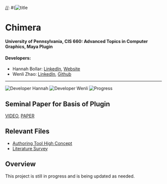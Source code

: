 [//]: #(![title](#)
# Chimera

**University of Pennsylvania, CIS 660: Advanced Topics in Computer Graphics, Maya Plugin**


#### Developers:
- Hannah Bollar: [LinkedIn](https://www.linkedin.com/in/hannah-bollar/), [Website](http://hannahbollar.com/)
- Wenli Zhao: [LinkedIn](https://www.linkedin.com/in/wenli-zhao/), [Github](https://github.com/wpchop)

____________________________________________________________________________________

![Developer Hannah](https://img.shields.io/badge/Developer-Hannah-0f97ff.svg?style=flat) ![Developer Wenli](https://img.shields.io/badge/Developer-Wenli-0f97ff.svg?style=flat)  ![Progress](https://img.shields.io/badge/implementation-in%20progress-orange.svg)

[//]: #(![gpu.js](https://img.shields.io/badge/GPGPU-gpu.js-yellow.svg))
[//]: #(![WebGL2.0](https://img.shields.io/badge/WebGL-2.0-lightgrey.svg))
[//]: #(![Built](https://img.shields.io/appveyor/ci/gruntjs/grunt.svg))
[//]: #(![Issues](https://img.shields.io/badge/issues-none-green.svg))

## Seminal Paper for Basis of Plugin

[VIDEO](https://www.youtube.com/watch?v=0gWomNI9CuI), [PAPER](./FILES/ZoomorphicPaper.pdf)

## Relevant Files

- [Authoring Tool High Concept](./FILES/AuthoringToolHighConceptDoc2019.pdf)
- [Literature Survey](./FILES/LiteratureSurvey.pdf)

## Overview

This project is still in progress and is being updated as needed.
